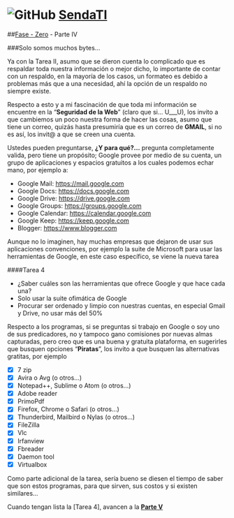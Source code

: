 # ![GitHub](https://github.com/favicon.ico) [SendaTI](https://github.com/silverfox78/SendaTI)

##[Fase - Zero](https://github.com/silverfox78/SendaTI/tree/master/Fase%20-%200) - Parte IV

###Solo somos muchos bytes...

Ya con la Tarea II, asumo que se dieron cuenta lo complicado que es respaldar toda nuestra información o mejor dicho, lo importante de contar con un respaldo, en la mayoría de los casos, un formateo es debido a problemas más que a una necesidad, ahí la opción de un respaldo no siempre existe.

Respecto a esto y a mi fascinación de que toda mi información se encuentre en la “**Seguridad de la Web**” (claro que si… U___U), los invito a que cambiemos un poco nuestra forma de hacer las cosas, asumo que tiene un correo, quizás hasta presumiría que es un correo de **GMAIL**, si no es así, los invit@ a que se creen una cuenta.

Ustedes pueden preguntarse, **¿Y para qué?...** pregunta completamente valida, pero tiene un propósito; Google provee por medio de su cuenta, un grupo de aplicaciones y espacios gratuitos a los cuales podemos echar mano, por ejemplo a:

* Google Mail: https://mail.google.com
* Google Docs: https://docs.google.com
* Google Drive: https://drive.google.com
* Google Groups: https://groups.google.com
* Google Calendar: https://calendar.google.com
* Google Keep: https://keep.google.com
* Blogger: https://www.blogger.com

Aunque no lo imaginen, hay muchas empresas que dejaron de usar sus aplicaciones convenciones, por ejemplo la suite de Microsoft para usar las herramientas de Google, en este caso específico, se viene la nueva tarea

####Tarea 4
* ¿Saber cuáles son las herramientas que ofrece Google y que hace cada una?
* Solo usar la suite ofimática de Google
* Procurar ser ordenado y limpio con nuestras cuentas, en especial Gmail y Drive, no usar más del 50%

Respecto a los programas, si se preguntas si trabajo en Google o soy uno de sus predicadores, no y tampoco gano comisiones por nuevas almas capturadas, pero creo que es una buena y gratuita plataforma, en sugerirles que busquen opciones “**Piratas**”, los invito a que busquen las alternativas gratitas, por ejemplo

- [x] 7 zip
- [x] Avira o Avg (o otros…)
- [x] Notepad++, Sublime o Atom (o otros…)
- [x] Adobe reader
- [x] PrimoPdf
- [x] Firefox, Chrome o Safari (o otros…)
- [x] Thunderbird, Mailbird o Nylas (o otros…)
- [x] FileZilla
- [x] Vlc
- [x] Irfanview
- [x] Fbreader
- [x] Daemon tool
- [x] Virtualbox

Como parte adicional de la tarea, sería bueno se diesen el tiempo de saber que son estos programas, para que sirven, sus costos y si existen similares…

Cuando tengan lista la [Tarea 4], avancen a la **[Parte V](https://github.com/silverfox78/SendaTI/tree/master/Fase%20-%200/Parte5.md)**